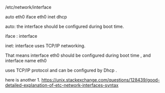 /etc/network/interface

auto eth0
iface eth0 inet dhcp





auto: the interface should be configured during boot time.

iface : interface

inet: interface uses TCP/IP networking.


That means interface eth0 should be configured during boot time , and interface name eth0

uses TCP/IP protocol and can be configured by Dhcp .



here is another 
    1. https://unix.stackexchange.com/questions/128439/good-detailed-explanation-of-etc-network-interfaces-syntax
